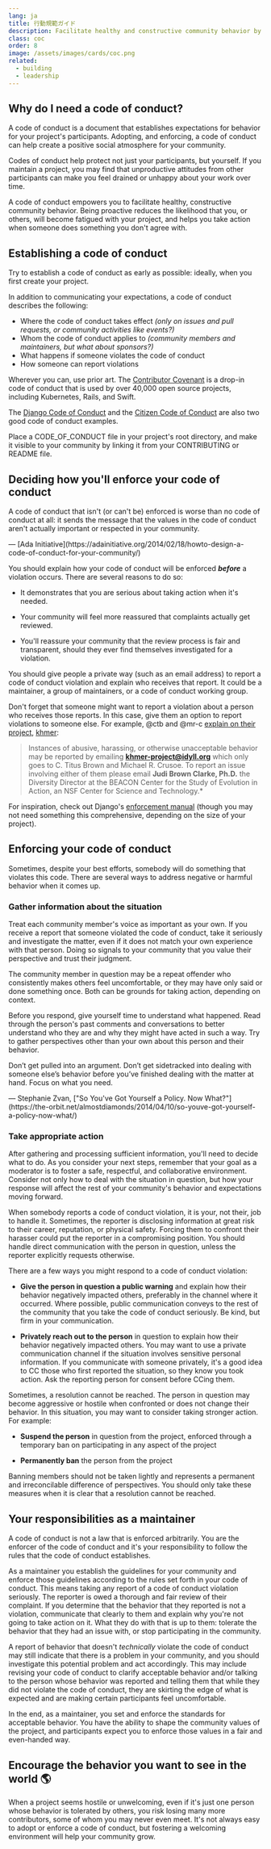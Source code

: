```yaml
---
lang: ja
title: 行動規範ガイド
description: Facilitate healthy and constructive community behavior by adopting and enforcing a code of conduct.
class: coc
order: 8
image: /assets/images/cards/coc.png
related:
  - building
  - leadership
---
```


## Why do I need a code of conduct?

A code of conduct is a document that establishes expectations for behavior for your project's participants. Adopting, and enforcing, a code of conduct can help create a positive social atmosphere for your community.

Codes of conduct help protect not just your participants, but yourself. If you maintain a project, you may find that unproductive attitudes from other participants can make you feel drained or unhappy about your work over time.

A code of conduct empowers you to facilitate healthy, constructive community behavior. Being proactive reduces the likelihood that you, or others, will become fatigued with your project, and helps you take action when someone does something you don't agree with.

## Establishing a code of conduct

Try to establish a code of conduct as early as possible: ideally, when you first create your project.

In addition to communicating your expectations, a code of conduct describes the following:

* Where the code of conduct takes effect _(only on issues and pull requests, or community activities like events?)_
* Whom the code of conduct applies to _(community members and maintainers, but what about sponsors?)_
* What happens if someone violates the code of conduct
* How someone can report violations

Wherever you can, use prior art. The [Contributor Covenant](https://contributor-covenant.org/) is a drop-in code of conduct that is used by over 40,000 open source projects, including Kubernetes, Rails, and Swift.

The [Django Code of Conduct](https://www.djangoproject.com/conduct/) and the [Citizen Code of Conduct](http://citizencodeofconduct.org/) are also two good code of conduct examples.

Place a CODE_OF_CONDUCT file in your project's root directory, and make it visible to your community by linking it from your CONTRIBUTING or README file.

## Deciding how you'll enforce your code of conduct

<aside markdown="1" class="pquote">
  A code of conduct that isn't (or can't be) enforced is worse than no code of conduct at all: it sends the message that the values in the code of conduct aren't actually important or respected in your community.
  <p markdown="1" class="pquote-credit">
— [Ada Initiative](https://adainitiative.org/2014/02/18/howto-design-a-code-of-conduct-for-your-community/)
  </p>
</aside>

You should explain how your code of conduct will be enforced **_before_** a violation occurs. There are several reasons to do so:

* It demonstrates that you are serious about taking action when it's needed.

* Your community will feel more reassured that complaints actually get reviewed.

* You'll reassure your community that the review process is fair and transparent, should they ever find themselves investigated for a violation.

You should give people a private way (such as an email address) to report a code of conduct violation and explain who receives that report. It could be a maintainer, a group of maintainers, or a code of conduct working group.

Don't forget that someone might want to report a violation about a person who receives those reports. In this case, give them an option to report violations to someone else. For example, @ctb and @mr-c [explain on their project](https://github.com/dib-lab/khmer/blob/master/CODE_OF_CONDUCT.rst), [khmer](https://github.com/dib-lab/khmer):

> Instances of abusive, harassing, or otherwise unacceptable behavior may be reported by emailing **khmer-project@idyll.org** which only goes to C. Titus Brown and Michael R. Crusoe. To report an issue involving either of them please email **Judi Brown Clarke, Ph.D.** the Diversity Director at the BEACON Center for the Study of Evolution in Action, an NSF Center for Science and Technology.*

For inspiration, check out Django's [enforcement manual](https://www.djangoproject.com/conduct/enforcement-manual/) (though you may not need something this comprehensive, depending on the size of your project).

## Enforcing your code of conduct

Sometimes, despite your best efforts, somebody will do something that violates this code. There are several ways to address negative or harmful behavior when it comes up.

### Gather information about the situation

Treat each community member's voice as important as your own. If you receive a report that someone violated the code of conduct, take it seriously and investigate the matter, even if it does not match your own experience with that person. Doing so signals to your community that you value their perspective and trust their judgment.

The community member in question may be a repeat offender who consistently makes others feel uncomfortable, or they may have only said or done something once. Both can be grounds for taking action, depending on context.

Before you respond, give yourself time to understand what happened. Read through the person's past comments and conversations to better understand who they are and why they might have acted in such a way. Try to gather perspectives other than your own about this person and their behavior.

<aside markdown="1" class="pquote">
  Don’t get pulled into an argument. Don’t get sidetracked into dealing with someone else’s behavior before you’ve finished dealing with the matter at hand. Focus on what you need.
  <p markdown="1" class="pquote-credit">
— Stephanie Zvan, ["So You've Got Yourself a Policy. Now What?"](https://the-orbit.net/almostdiamonds/2014/04/10/so-youve-got-yourself-a-policy-now-what/)
  </p>
</aside>

### Take appropriate action

After gathering and processing sufficient information, you'll need to decide what to do. As you consider your next steps, remember that your goal as a moderator is to foster a safe, respectful, and collaborative environment. Consider not only how to deal with the situation in question, but how your response will affect the rest of your community's behavior and expectations moving forward.

When somebody reports a code of conduct violation, it is your, not their, job to handle it. Sometimes, the reporter is disclosing information at great risk to their career, reputation, or physical safety. Forcing them to confront their harasser could put the reporter in a compromising position. You should handle direct communication with the person in question, unless the reporter explicitly requests otherwise.

There are a few ways you might respond to a code of conduct violation:

* **Give the person in question a public warning** and explain how their behavior negatively impacted others, preferably in the channel where it occurred. Where possible, public communication conveys to the rest of the community that you take the code of conduct seriously. Be kind, but firm in your communication.

* **Privately reach out to the person** in question to explain how their behavior negatively impacted others. You may want to use a private communication channel if the situation involves sensitive personal information. If you communicate with someone privately, it's a good idea to CC those who first reported the situation, so they know you took action. Ask the reporting person for consent before CCing them.

Sometimes, a resolution cannot be reached. The person in question may become aggressive or hostile when confronted or does not change their behavior. In this situation, you may want to consider taking stronger action. For example:

* **Suspend the person** in question from the project, enforced through a temporary ban on participating in any aspect of the project

* **Permanently ban** the person from the project

Banning members should not be taken lightly and represents a permanent and irreconcilable difference of perspectives. You should only take these measures when it is clear that a resolution cannot be reached.

## Your responsibilities as a maintainer

A code of conduct is not a law that is enforced arbitrarily. You are the enforcer of the code of conduct and it's your responsibility to follow the rules that the code of conduct establishes.

As a maintainer you establish the guidelines for your community and enforce those guidelines according to the rules set forth in your code of conduct. This means taking any report of a code of conduct violation seriously. The reporter is owed a thorough and fair review of their complaint. If you determine that the behavior that they reported is not a violation, communicate that clearly to them and explain why you're not going to take action on it. What they do with that is up to them: tolerate the behavior that they had an issue with, or stop participating in the community.

A report of behavior that doesn't _technically_ violate the code of conduct may still indicate that there is a problem in your community, and you should investigate this potential problem and act accordingly. This may include revising your code of conduct to clarify acceptable behavior and/or talking to the person whose behavior was reported and telling them that while they did not violate the code of conduct, they are skirting the edge of what is expected and are making certain participants feel uncomfortable.

In the end, as a maintainer, you set and enforce the standards for acceptable behavior. You have the ability to shape the community values of the project, and participants expect you to enforce those values in a fair and even-handed way.

## Encourage the behavior you want to see in the world 🌎

When a project seems hostile or unwelcoming, even if it's just one person whose behavior is tolerated by others, you risk losing many more contributors, some of whom you may never even meet. It's not always easy to adopt or enforce a code of conduct, but fostering a welcoming environment will help your community grow.

